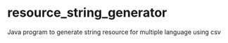 # resource_string_generator
Java program to generate string resource for multiple language using csv 
